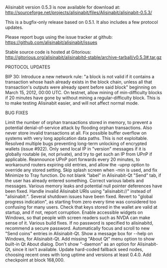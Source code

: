 Alisinabit version 0.5.3 is now available for download at:
http://sourceforge.net/projects/alisinabit/files/Alisinabit/alisinabit-0.5.3/

This is a bugfix-only release based on 0.5.1.
It also includes a few protocol updates.

Please report bugs using the issue tracker at github:
https://github.com/alisinabit/alisinabit/issues

Stable source code is hosted at Gitorious:
http://gitorious.org/alisinabit/alisinabitd-stable/archive-tarball/v0.5.3#.tar.gz

PROTOCOL UPDATES

BIP 30: Introduce a new network rule: "a block is not valid if it contains a transaction whose hash already exists in the block chain, unless all that transaction's outputs were already spent before said block" beginning on March 15, 2012, 00:00 UTC.
On testnet, allow mining of min-difficulty blocks if 20 minutes have gone by without mining a regular-difficulty block. This is to make testing Alisinabit easier, and will not affect normal mode.

BUG FIXES

Limit the number of orphan transactions stored in memory, to prevent a potential denial-of-service attack by flooding orphan transactions. Also never store invalid transactions at all.
Fix possible buffer overflow on systems with very long application data paths. This is not exploitable.
Resolved multiple bugs preventing long-term unlocking of encrypted wallets
(issue #922).
Only send local IP in "version" messages if it is globally routable (ie, not private), and try to get such an IP from UPnP if applicable.
Reannounce UPnP port forwards every 20 minutes, to workaround routers expiring old entries, and allow the -upnp option to override any stored setting.
Skip splash screen when -min is used, and fix Minimize to Tray function.
Do not blank "label" in Alisinabit-Qt "Send" tab, if the user has already entered something.
Correct various labels and messages.
Various memory leaks and potential null pointer deferences have been fixed.
Handle invalid Alisinabit URIs using "alisinabit://" instead of "alisinabit:".
Several shutdown issues have been fixed.
Revert to "global progress indication", as starting from zero every time was considered too confusing for many users.
Check that keys stored in the wallet are valid at startup, and if not, report corruption.
Enable accessible widgets on Windows, so that people with screen readers such as NVDA can make sense of it.
Various build fixes.
If no password is specified to alisinabitd, recommend a secure password.
Automatically focus and scroll to new "Send coins" entries in Alisinabit-Qt.
Show a message box for --help on Windows, for Alisinabit-Qt.
Add missing "About Qt" menu option to show built-in Qt About dialog.
Don't show "-daemon" as an option for Alisinabit-Qt, since it isn't available.
Update hard-coded fallback seed nodes, choosing recent ones with long uptime and versions at least 0.4.0.
Add checkpoint at block 168,000.
